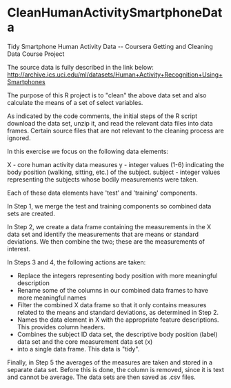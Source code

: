 # CleanHumanActivitySmartphoneData
Tidy Smartphone Human Activity Data -- Coursera Getting and Cleaning Data Course Project

The source data is fully described in the link below:
http://archive.ics.uci.edu/ml/datasets/Human+Activity+Recognition+Using+Smartphones

The purpose of this R project is to "clean" the above data set and also calculate the means of a set of select variables.

As indicated by the code comments, the initial steps of the R script download the data set, unzip it, and read the relevant
data files into data frames.  Certain source files that are not relevant to the cleaning process are ignored.

In this exercise we focus on the following data elements:

X - core human activity data measures
y - integer values (1-6) indicating the body position (walking, sitting, etc.) of the subject. 
subject - integer values representing the subjects whose bodily measurements were taken.

Each of these data elements have 'test' and 'training' components.

In Step 1, we merge the test and training components so combined data sets are created.

In Step 2, we create a data frame containing the measurements in the X data set and identify the measurements that are means
or standard deviations.  We then combine the two; these are the measurements of interest.

In Steps 3 and 4, the following actions are taken:
* Replace the integers representing body position with more meaningful description
* Rename some of the columns in our combined data frames to have more meaningful names
* Filter the combined X data frame so that it only contains measures related to the means and standard deviations,
as determined in Step 2.
* Names the data element in X with the appropriate feature descriptions.  This provides column headers.
* Combines the subject ID data set, the descriptive body position (label) data set and the core measurement data set (x)
* into a single data frame.  This data is "tidy".

Finally, in Step 5 the averages of the measures are taken and stored in a separate data set.  Before this is done, the
column is removed, since it is text and cannot be average.  The data sets are then saved as .csv files.

